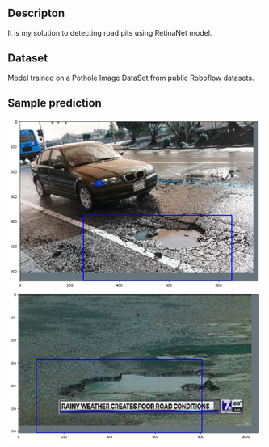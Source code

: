 ## Descripton
It is my solution to detecting road pits using RetinaNet model. 

## Dataset
Model trained on a Pothole Image DataSet from public Roboflow datasets. 

## Sample prediction
![alt text](https://github.com/ArturYasnov/Code/blob/main/%5BDet%5D%20RetinaNet%20Road-Pits-Detection/data/predict/retina.png?raw=true)
![alt text](https://github.com/ArturYasnov/Code/blob/main/%5BDet%5D%20RetinaNet%20Road-Pits-Detection/data/predict/retina2.png?raw=true)







